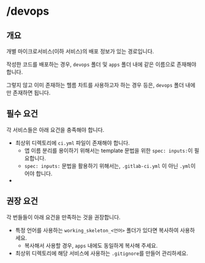 # /devops

## 개요

개별 마이크로서비스(이하 서비스)의 배포 정보가 있는 경로입니다.

작성한 코드를 배포하는 경우, `devops` 폴더 및 `apps` 폴더 내에 같은 이름으로 존재해야 합니다.

그렇지 않고 이미 존재하는 헬름 차트를 사용하고자 하는 경우 등은, `devops` 폴더 내에만 존재하면 됩니다.

## 필수 요건
각 서비스들은 아래 요건을 충족해야 합니다.
- 최상위 디렉토리에 `ci.yml` 파일이 존재해야 합니다.
    - 앱 이름 분리를 용이하기 위해서는 template 문법을 위한 `spec: inputs:`이 필요합니다.
    - `spec: inputs:` 문법을 활용하기 위해서는, `.gitlab-ci.yml` 이 아닌 `.yml`이어야 합니다.
-


## 권장 요건
각 번들들이 아래 요건을 만족하는 것을 권장합니다.
- 특정 언어를 사용하는 `working_skeleton_<언어>` 폴더가 있다면 복사하여 사용하세요.
    - 복사해서 사용할 경우, `apps` 내에도 동일하게 복사해 주세요.
- 최상위 디렉토리에 해당 서비스에 사용하는 `.gitignore`를 만들어 관리하세요.


